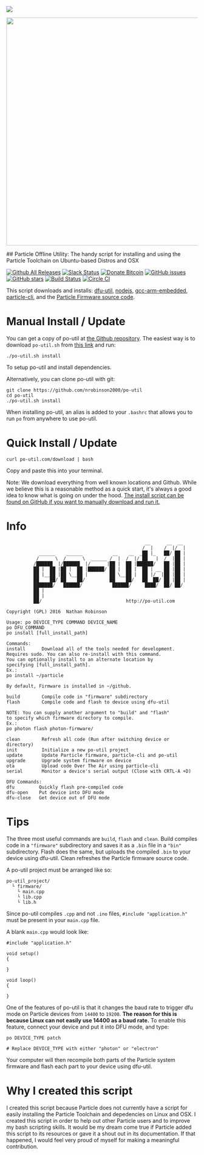 [![](https://img.shields.io/badge/po--util-wiki-brightgreen.svg)](https://github.com/nrobinson2000/po-util/wiki)
<p align="center" >
<img src="http://po-util.com/logos/po-util-updated.svg" width="600px">
</p>
## Particle Offline Utility: The handy script for installing and using the Particle Toolchain on Ubuntu-based Distros and OSX

[![Github All Releases](https://img.shields.io/github/downloads/nrobinson2000/po-util/total.svg?maxAge=2592000)](http://po-util.com)
[![Slack Status](https://nrobinson2000.herokuapp.com/badge.svg)](https://nrobinson2000.herokuapp.com/)
[![Donate Bitcoin](https://img.shields.io/badge/donate-bitcoin-orange.svg)](https://nrobinson2000.github.io/donate-bitcoin)
[![GitHub issues](https://img.shields.io/github/issues/nrobinson2000/po-util.svg)](https://github.com/nrobinson2000/po-util/issues)
[![GitHub stars](https://img.shields.io/github/stars/nrobinson2000/po-util.svg)](https://github.com/nrobinson2000/po-util/stargazers)
[![Build Status](https://travis-ci.org/nrobinson2000/po-util.svg?branch=master)](https://travis-ci.org/nrobinson2000/po-util) [![Circle CI](https://circleci.com/gh/nrobinson2000/po-util.svg?style=svg)](https://circleci.com/gh/nrobinson2000/po-util)

This script downloads and installs: [dfu-util](http://dfu-util.sourceforge.net/), [nodejs](https://nodejs.org/en/), [gcc-arm-embedded](https://launchpad.net/gcc-arm-embedded), [particle-cli](https://github.com/spark/particle-cli), and the [Particle Firmware source code](https://github.com/spark/firmware).

# Manual Install / Update
You can get a copy of po-util at [the Github repository](http://github.com/nrobinson2000/po-util).  The easiest way is to download `po-util.sh` from [this link](https://raw.githubusercontent.com/nrobinson2000/po-util/master/po-util.sh) and run:
```
./po-util.sh install
```
To setup po-util and install dependencies.

Alternatively, you can clone po-util with git:
```
git clone https://github.com/nrobinson2000/po-util
cd po-util
./po-util.sh install
```

When installing po-util, an alias is added to your `.bashrc` that allows you to run `po` from anywhere to use po-util.


# Quick Install / Update
```
curl po-util.com/download | bash
```
Copy and paste this into your terminal.  

Note: We download  everything from well known locations and Github.  While we believe this is a reasonable method as a quick start, it's always a good idea to know what is going on under the hood.  [The install script can be found on GitHub if you want to manually download and run it.](https://github.com/nrobinson2000/po-util/blob/master/download-po-util.sh)

# Info
```
                                                   __      __  __
                                                  /  |    /  |/  |
            ______    ______           __    __  _██ |_   ██/ ██ |
           /      \  /      \  ______ /  |  /  |/ ██   |  /  |██ |
          /██████  |/██████  |/      |██ |  ██ |██████/   ██ |██ |
          ██ |  ██ |██ |  ██ |██████/ ██ |  ██ |  ██ | __ ██ |██ |
          ██ |__██ |██ \__██ |        ██ \__██ |  ██ |/  |██ |██ |
          ██    ██/ ██    ██/         ██    ██/   ██  ██/ ██ |██ |
          ███████/   ██████/           ██████/     ████/  ██/ ██/
          ██ |
          ██ |
          ██/                               http://po-util.com

Copyright (GPL) 2016  Nathan Robinson

Usage: po DEVICE_TYPE COMMAND DEVICE_NAME
po DFU_COMMAND
po install [full_install_path]

Commands:
install      Download all of the tools needed for development.
Requires sudo. You can also re-install with this command.
You can optionally install to an alternate location by
specifying [full_install_path].
Ex.:
po install ~/particle

By default, Firmware is installed in ~/github.

build        Compile code in "firmware" subdirectory
flash        Compile code and flash to device using dfu-util

NOTE: You can supply another argument to "build" and "flash"
to specify which firmware directory to compile.
Ex.:
po photon flash photon-firmware/

clean        Refresh all code (Run after switching device or directory)
init         Initialize a new po-util project
update       Update Particle firmware, particle-cli and po-util
upgrade      Upgrade system firmware on device
ota          Upload code Over The Air using particle-cli
serial       Monitor a device's serial output (Close with CRTL-A +D)

DFU Commands:
dfu         Quickly flash pre-compiled code
dfu-open    Put device into DFU mode
dfu-close   Get device out of DFU mode
```

# Tips

The three most useful commands are `build`, `flash` and `clean`. Build compiles code in a `"firmware"` subdirectory and saves it as a `.bin` file in a `"bin"` subdirectory. Flash does the same, but uploads the compiled `.bin` to your device using dfu-util. Clean refreshes the Particle firmware source code.

A po-util project must be arranged like so:

```
po-util_project/
  └ firmware/
    └ main.cpp
    └ lib.cpp
    └ lib.h
```

Since po-util compiles `.cpp` and not `.ino` files, `#include "application.h"` must be present in your `main.cpp` file.

A blank `main.cpp` would look like:

```
#include "application.h"

void setup()
{

}

void loop()
{

}
```
One of the features of po-util is that it changes the baud rate to trigger dfu mode on Particle devices from `14400` to `19200`. **The reason for this is because Linux can not easily use 14400 as a baud rate.** To enable this feature, connect your device and put it into DFU mode, and type:

```
po DEVICE_TYPE patch

# Replace DEVICE_TYPE with either "photon" or "electron"
```

Your computer will then recompile both parts of the Particle system firmware and flash each part to your device using dfu-util.


# Why I created this script

I created this script because Particle does not currently have a script for easily installing the Particle Toolchain and depedencies on Linux and OSX. I created this script in order to help out other Particle users and to improve my bash scripting skills. It would be my dream come true if Particle added this script to its resources or gave it a shout out in its documentation. If that happened, I would feel very proud of myself for making a meaningful contribution.
